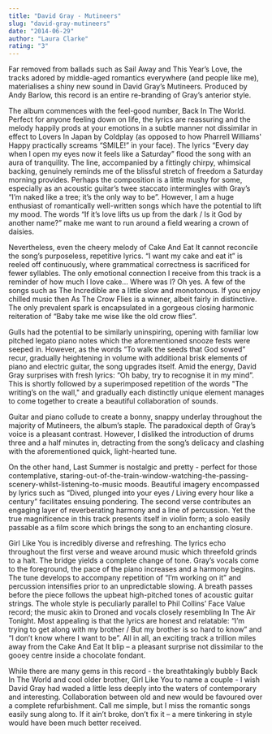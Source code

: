 ```yaml
---
title: "David Gray - Mutineers"
slug: "david-gray-mutineers"
date: "2014-06-29"
author: "Laura Clarke"
rating: "3"
---
```


Far removed from ballads such as Sail Away and This Year’s Love, the tracks adored by middle-aged romantics everywhere (and people like me), materialises a shiny new sound in David Gray’s Mutineers. Produced by Andy Barlow, this record is an entire re-branding of Gray’s anterior style.

The album commences with the feel-good number, Back In The World. Perfect for anyone feeling down on life, the lyrics are reassuring and the melody happily prods at your emotions in a subtle manner not dissimilar in effect to Lovers In Japan by Coldplay (as opposed to how Pharrell Williams' Happy practically screams “SMILE!” in your face). The lyrics “Every day when I open my eyes now it feels like a Saturday” flood the song with an aura of tranquility. The line, accompanied by a fittingly chirpy, whimsical backing, genuinely reminds me of the blissful stretch of freedom a Saturday morning provides. Perhaps the composition is a little mushy for some, especially as an acoustic guitar’s twee staccato intermingles with Gray’s “I’m naked like a tree; it’s the only way to be”. However, I am a huge enthusiast of romantically well-written songs which have the potential to lift my mood. The words “If it’s love lifts us up from the dark / Is it God by another name?” make me want to run around a field wearing a crown of daisies.

Nevertheless, even the cheery melody of Cake And Eat It cannot reconcile the song’s purposeless, repetitive lyrics. “I want my cake and eat it” is reeled off continuously, where grammatical correctness is sacrificed for fewer syllables. The only emotional connection I receive from this track is a reminder of how much I love cake… Where was I? Oh yes. A few of the songs such as The Incredible are a little slow and monotonous. If you enjoy chilled music then As The Crow Flies is a winner, albeit fairly in distinctive. The only prevalent spark is encapsulated in a gorgeous closing harmonic reiteration of “Baby take me wise like the old crow flies”.

Gulls had the potential to be similarly uninspiring, opening with familiar low pitched legato piano notes which the aforementioned snooze fests were seeped in. However, as the words “To walk the seeds that God sowed” recur, gradually heightening in volume with additional brisk elements of piano and electric guitar, the song upgrades itself. Amid the energy, David Gray surprises with fresh lyrics: “Oh baby, try to recognise it in my mind”. This is shortly followed by a superimposed repetition of the words "The writing’s on the wall," and gradually each distinctly unique element manages to come together to create a beautiful collaboration of sounds.

Guitar and piano collude to create a bonny, snappy underlay throughout the majority of Mutineers, the album’s staple. The paradoxical depth of Gray’s voice is a pleasant contrast. However, I disliked the introduction of drums three and a half minutes in, detracting from the song’s delicacy and clashing with the aforementioned quick, light-hearted tune.

On the other hand, Last Summer is nostalgic and pretty - perfect for those contemplative, staring-out-of-the-train-window-watching-the-passing-scenery-whilst-listening-to-music moods. Beautiful imagery encompassed by lyrics such as “Dived, plunged into your eyes / Living every hour like a century” facilitates ensuing pondering. The second verse contributes an engaging layer of reverberating harmony and a line of percussion. Yet the true magnificence in this track presents itself in violin form; a solo easily passable as a film score which brings the song to an enchanting closure.

Girl Like You is incredibly diverse and refreshing. The lyrics echo throughout the first verse and weave around music which threefold grinds to a halt. The bridge yields a complete change of tone. Gray’s vocals come to the foreground, the pace of the piano increases and a harmony begins. The tune develops to accompany repetition of “I’m working on it” and percussion intensifies prior to an unpredictable slowing. A breath passes before the piece follows the upbeat high-pitched tones of acoustic guitar strings. The whole style is peculiarly parallel to Phil Collins’ Face Value record; the music akin to Droned and vocals closely resembling In The Air Tonight. Most appealing is that the lyrics are honest and relatable: “I’m trying to get along with my brother / But my brother is so hard to know” and “I don’t know where I want to be”. All in all, an exciting track a trillion miles away from the Cake And Eat It blip – a pleasant surprise not dissimilar to the gooey centre inside a chocolate fondant.

While there are many gems in this record - the breathtakingly bubbly Back In The World and cool older brother, Girl Like You to name a couple - I wish David Gray had waded a little less deeply into the waters of contemporary and interesting. Collaboration between old and new would be favoured over a complete refurbishment. Call me simple, but I miss the romantic songs easily sung along to. If it ain’t broke, don’t fix it – a mere tinkering in style would have been much better received.
